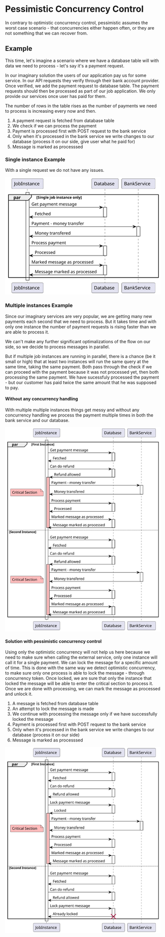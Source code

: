 ﻿# Pessimistic Concurrency Control
In contrary to optimistic concurrency control, pessimistic assumes the worst case scenario - that concurrencies either happen often, or they are not something that we can recover from.

## Example
This time, let's imagine a scenario where we have a database table will with data we need to process - let's say it's a payment request.

In our imaginary solution the users of our application pay us for some service. In our API requests they verify through their bank account provider. 
Once verified, we add the payment request to database table. 
The payment requests should then be processed as part of our job application.
We only provide our services once user has paid for them.

The number of rows in the table rises as the number of payments we need to process is increasing every now and then.

1. A payment request is fetched from database table
2. We check if we can process the payment
3. Payment is processed first with POST request to the bank service
4. Only when it's processed in the bank service we write changes to our database (process it on our side, give user what he paid for)
5. Message is marked as processsed

### Single instance Example
With a single request we do not have any issues.

![Postpone Endpoint](https://github.com/lukaskuko9/EasyConcurrency/blob/readmes/Readme/PessimisticConcurrency/1.svg)

### Multiple instances Example
Since our imaginary services are very popular, we are getting many new payments each second that we need to process. 
But it takes time and with only one instance the number of payment requests is rising faster than we are able to process it.

We can't make any further significant optimalizations of the flow on our side, so we decide to process messages in parallel.

But if multiple job instances are running in parallel, there is a chance (be it small or high) that at least two instances will run the same query at the same time,
taking the same payment. Both pass through the check if we can proceed with the payment because it was not processed yet, then both processing the same payment.
We have sucessfuly processed the payment - but our customer has paid twice the same amount that he was supposed to pay.

#### Without any concurrency handling
With multiple multiple instances things get messy and without any concurrency handling we process the payment multiple times in both the bank service and our database.

![Postpone Endpoint](https://github.com/lukaskuko9/EasyConcurrency/blob/readmes/Readme/PessimisticConcurrency/2.svg)

#### Solution with pessimistic concurrency control
Using only the optimistic concurrency will not help us here because we need to make sure when calling the external service, only one instance will call it for a single payment. 
We can lock the message for a specific amount of time. This is done with the same way we detect optimistic concurrency, to make sure only one process is able to lock the message - through concurrency token. Once locked, we are sure that only the instance that locked the message will be able to enter the critical section to process it.
Once we are done with processing, we can mark the message as processed and unlock it.

1. A message is fetched from database table
2. An attempt to lock the message is made
3. We continue with processing the message only if we have successfully locked the message
4. Payment is processed first with POST request to the bank service
5. Only when it's processed in the bank service we write changes to our database (process it on our side)
6. Message is marked as processsed

![Postpone Issue](https://github.com/lukaskuko9/EasyConcurrency/blob/readmes/Readme/PessimisticConcurrency/3.svg)
